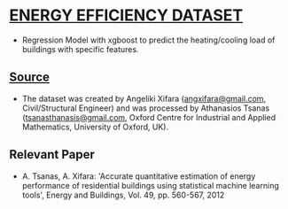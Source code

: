 # [ENERGY EFFICIENCY DATASET](https://www.kaggle.com/elikplim/eergy-efficiency-dataset)
* Regression Model with xgboost to predict the heating/cooling load of buildings with specific features.

## [Source](http://www.maths.ox.ac.uk/groups/ociam)

* The dataset was created by Angeliki Xifara (angxifara@gmail.com, Civil/Structural Engineer) and was processed by Athanasios Tsanas (tsanasthanasis@gmail.com, Oxford Centre for Industrial and Applied Mathematics, University of Oxford, UK).

## Relevant Paper

* A. Tsanas, A. Xifara: 'Accurate quantitative estimation of energy performance of residential buildings using statistical machine learning tools', Energy and Buildings, Vol. 49, pp. 560-567, 2012
